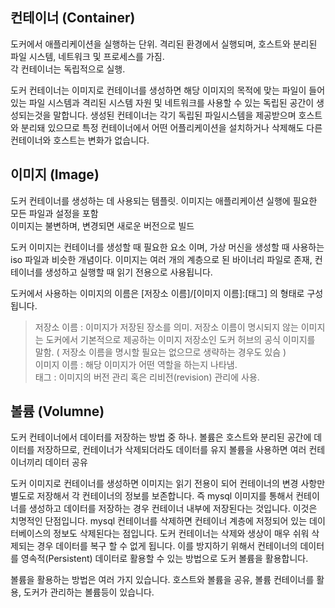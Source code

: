 ## 컨테이너 (Container)
도커에서 애플리케이션을 실행하는 단위. 격리된 환경에서 실행되며, 호스트와 분리된 파일 시스템, 네트워크 및 프로세스를 가짐. <br>
각 컨테이너는 독립적으로 실행.

도커 컨테이너는 이미지로 컨테이너를 생성하면 해당 이미지의 목적에 맞는 파일이 들어 있는 파일 시스템과 격리된 시스템 자원 및 네트워크를 사용할 수 있는 독립된 공간이 생성되는것을 말합니다. 생성된 컨테이너는 각기 독립된 파일시스템을 제공받으며 호스트와 분리돼 있으므로 특정 컨테이너에서 어떤 어플리케이션을 설치하거나 삭제해도 다른 컨테이너와 호스트는 변화가 없습니다.

## 이미지 (Image)
도커 컨테이너를 생성하는 데 사용되는 템플릿. 이미지는 애플리케이션 실행에 필요한 모든 파일과 설정을 포함 <br>
이미지는 불변하며, 변경되면 새로운 버전으로 빌드 <br>

도커 이미지는 컨테이너를 생성할 때 필요한 요소 이며, 가상 머신을 생성할 때 사용하는 iso 파일과 비슷한 개념이다. 이미지는 여러 개의 계층으로 된 바이너리 파일로 존재, 컨테이너를 생성하고 실행할 때 읽기 전용으로 사용됩니다.

도커에서 사용하는 이미지의 이름은 [저장소 이름]/[이미지 이름]:[태그] 의 형태로 구성됩니다.

> 저장소 이름 : 이미지가 저장된 장소를 의미. 저장소 이름이 명시되지 않는 이미지는 도커에서 기본적으로 제공하는 이미지 저장소인 도커 허브의 공식 이미지를 말함. ( 저장소 이름을 명시할 필요는 없으므로 생략하는 경우도 있슴 ) <br>
> 이미지 이름 : 해당 이미지가 어떤 역할을 하는지 나타냄. <br>
> 태그 : 이미지의 버전 관리 혹은 리비전(revision) 관리에 사용.

## 볼륨 (Volumne)
도커 컨테이너에서 데이터를 저장하는 방법 중 하나.
볼륨은 호스트와 분리된 공간에 데이터를 저장하므로, 컨테이너가 삭제되더라도 데이터를 유지
볼륨을 사용하면 여러 컨테이너끼리 데이터 공유

도커 이미지로 컨테이너를 생성하면 이미지는 읽기 전용이 되어 컨테이너의 변경 사항만 별도로 저장해서 각 컨테이너의 정보를 보존합니다. 즉 mysql 이미지를 통해서 컨테이너를 생성하고 데이터를 저장하는 경우 컨테이너 내부에 저장된다는 것입니다. 이것은 치명적인 단점입니다. mysql 컨테이너를 삭제하면 컨테이너 계층에 저정되어 있는 데이터베이스의 정보도 삭제된다는 점입니다. 도커 컨테이너는 삭제와 생상이 매우 쉬워 삭제되는 경우 데이터를 복구 할 수 없게 됩니다. 이를 방지하기 위해서 컨테이너의 데이터를 영속적(Persistent) 데이터로 활용할 수 있는 방법으로 도커 볼륨을 활용합니다.

볼륨을 활용하는 방법은 여러 가지 있습니다. 호스트와 볼륨을 공유, 볼륨 컨테이너를 활용, 도커가 관리하는 볼륨등이 있습니다.
